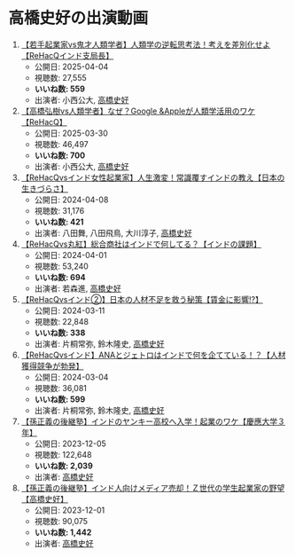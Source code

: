 # 高橋史好の出演動画

1.  [【若手起業家vs鬼才人類学者】人類学の逆転思考法！考えを差別化せよ【ReHacQインド支局長】](/rehacq_fan/ids/pEPuR7OV6dc "wikilink")
    -   公開日: 2025-04-04
    -   視聴数: 27,555
    -   **いいね数: 559**
    -   出演者: 小西公大, [高橋史好](/rehacq_fan/people/高橋史好 "wikilink")
1.  [【高橋弘樹vs人類学者】なぜ？Google &Appleが人類学活用のワケ【ReHacQ】](/rehacq_fan/ids/wjVbKf6WGAU "wikilink")
    -   公開日: 2025-03-30
    -   視聴数: 46,497
    -   **いいね数: 700**
    -   出演者: 小西公大, [高橋史好](/rehacq_fan/people/高橋史好 "wikilink")
1.  [【ReHacQvsインド女性起業家】人生激変！常識覆すインドの教え【日本の生きづらさ】](/rehacq_fan/ids/zgyyLML4Dsw "wikilink")
    -   公開日: 2024-04-08
    -   視聴数: 31,176
    -   **いいね数: 421**
    -   出演者: 八田舞, 八田飛鳥, 大川淳子, [高橋史好](/rehacq_fan/people/高橋史好 "wikilink")
1.  [【ReHacQvs丸紅】総合商社はインドで何してる？【インドの課題】](/rehacq_fan/ids/OeYF6bRXACk "wikilink")
    -   公開日: 2024-04-01
    -   視聴数: 53,240
    -   **いいね数: 694**
    -   出演者: 若森進, [高橋史好](/rehacq_fan/people/高橋史好 "wikilink")
1.  [【ReHacQvsインド②】日本の人材不足を救う秘策【賃金に影響!?】](/rehacq_fan/ids/yQUc5qvwqhc "wikilink")
    -   公開日: 2024-03-11
    -   視聴数: 22,848
    -   **いいね数: 338**
    -   出演者: 片桐常弥, 鈴木隆史, [高橋史好](/rehacq_fan/people/高橋史好 "wikilink")
1.  [【ReHacQvsインド】ANAとジェトロはインドで何を企てている！？【人材獲得競争が勃発】](/rehacq_fan/ids/BuVEkvDyKHk "wikilink")
    -   公開日: 2024-03-04
    -   視聴数: 36,081
    -   **いいね数: 599**
    -   出演者: 片桐常弥, 鈴木隆史, [高橋史好](/rehacq_fan/people/高橋史好 "wikilink")
1.  [【孫正義の後継塾】インドのヤンキー高校へ入学！起業のワケ【慶應大学３年】](/rehacq_fan/ids/QG7ReAw64IM "wikilink")
    -   公開日: 2023-12-05
    -   視聴数: 122,648
    -   **いいね数: 2,039**
    -   出演者: [高橋史好](/rehacq_fan/people/高橋史好 "wikilink")
1.  [【孫正義の後継塾】インド人向けメディア売却！Ｚ世代の学生起業家の野望【高橋史好】](/rehacq_fan/ids/1Q7vkYMwAlY "wikilink")
    -   公開日: 2023-12-01
    -   視聴数: 90,075
    -   **いいね数: 1,442**
    -   出演者: [高橋史好](/rehacq_fan/people/高橋史好 "wikilink")
